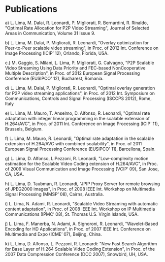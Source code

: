 # Publications

a)	L. Lima, M. Dalai, R. Leonardi, P. Migliorati, R. Bernardini, R. Rinaldo, "Optimal Rate Allocation for P2P Video Streaming", Journal of Selected Areas in Communication, Volume 31 Issue 9.

b)	L. Lima, M. Dalai, P. Migliorati, R. Leonardi, "Overlay optimization for Peer-to-Peer scalable video streaming", in Proc. of 2012 Int. Conference on Image Processing (ICIP’ 12), Orlando, Florida, USA.

c.)	M. Gaggio, S. Milani, L. Lima, P. Migliorati, G. Calvagno, "P2P Scalable Video Streaming Using Data Priority and FEC-based NonCooperative Multiple Description", in Proc. of 2012 European Signal Processing Conference (EUSIPCO' 12), Bucharest, Romania. 

d)	L. Lima, M. Dalai, P. Migliorati, R. Leonardi, "Optimal overlay generation for P2P video streaming applications", in Proc. of 2012 Int. Symposium on Communications, Controls and Signal Processing (ISCCPS 2012), Rome, Italy

e)	L. Lima, M. Mauro, T. Anselmo, D. Alfonso, R. Leonardi, "Optimal rate adaptation with integer linear programming in the scalable extension of H.264/AVC", in Proc. of 2011 Int. Conference on Image Processing (ICIP’ 11), Brussels, Belgium.

f)	L. Lima, M. Mauro, R. Leonardi, "Optimal rate adaptation in the scalable extension of H.264/AVC with combined scalability", in Proc. of 2011 European Signal Processing Conference (EUSIPCO' 11), Barcellona, Spain.

g)	L. Lima, D. Alfonso, L.Pezzoni, R. Leonardi, "Low-complexity motion estimation for the Scalable Video Coding extension of H.264/AVC", in Proc. of 2009 Visual Communication and Image Processing (VCIP’ 09), San Jose, CA, USA.

h)	L. Lima, D. Taubman, R. Leonardi, "JPIP Proxy Server for remote browsing of JPEG2000 images", in Proc. of 2008 IEEE Int. Workshop on Multimedia Signal Processing (MMSP’ 08), Cairns, Australia.

i)	L. Lima, N. Adami, R. Leonardi, "Scalable Video Streaming with automatic content adaptation", in Proc. of 2008 IEEE Int. Workshop on IP Multimedia Communications (IPMC’ 08), St. Thomas U.S. Virgin Islands, USA.

j)	L. Lima, F. Manerba, N. Adami, A. Signoroni, R. Leonardi, "Wavelet-Based Encoding for HD Applications", in Proc. of 2007 IEEE Int. Conference on Multimedia and Expo (ICME’ 07), Beijing, China.

k)	L. Lima, D. Alfonso, L. Pezzoni, R. Leonardi: "New Fast Search Algorithm for Base Layer of H.264 Scalable Video Coding Extension", in Proc. of the 2007 Data Compression Conference (DCC 2007), Snowbird, UH, USA.
